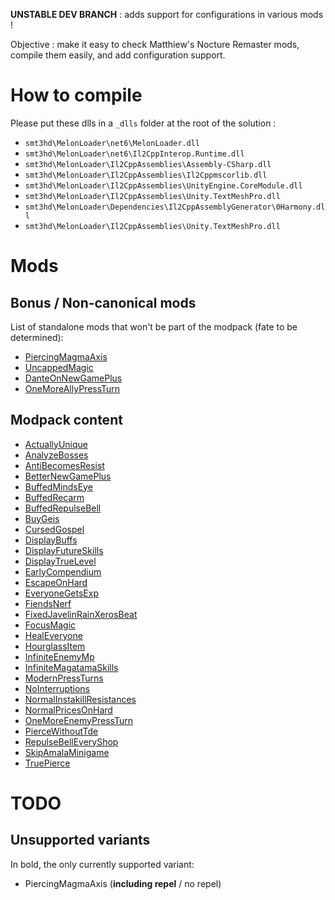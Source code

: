 **UNSTABLE DEV BRANCH** : adds support for configurations in various mods !

Objective : make it easy to check Matthiew's Nocture Remaster mods, compile them easily, and add configuration support.

# How to compile
Please put these dlls in a `_dlls` folder at the root of the solution :
- `smt3hd\MelonLoader\net6\MelonLoader.dll`
- `smt3hd\MelonLoader\net6\Il2CppInterop.Runtime.dll`
- `smt3hd\MelonLoader\Il2CppAssemblies\Assembly-CSharp.dll`
- `smt3hd\MelonLoader\Il2CppAssemblies\Il2Cppmscorlib.dll`
- `smt3hd\MelonLoader\Il2CppAssemblies\UnityEngine.CoreModule.dll`
- `smt3hd\MelonLoader\Il2CppAssemblies\Unity.TextMeshPro.dll`
- `smt3hd\MelonLoader\Dependencies\Il2CppAssemblyGenerator\0Harmony.dll`
- `smt3hd\MelonLoader\Il2CppAssemblies\Unity.TextMeshPro.dll`

# Mods

## Bonus / Non-canonical mods

List of standalone mods that won't be part of the modpack (fate to be determined):
- [PiercingMagmaAxis](https://gamebanana.com/mods/380326)
- [UncappedMagic](https://gamebanana.com/mods/416903)
- [DanteOnNewGamePlus](https://gamebanana.com/mods/439012)
- [OneMoreAllyPressTurn](https://gamebanana.com/mods/439139)

## Modpack content

- [ActuallyUnique](https://gamebanana.com/mods/443171)
- [AnalyzeBosses](https://gamebanana.com/mods/417551)
- [AntiBecomesResist](https://gamebanana.com/mods/407509)
- [BetterNewGamePlus](https://gamebanana.com/mods/433294)
- [BuffedMindsEye](https://gamebanana.com/mods/407332)
- [BuffedRecarm](https://gamebanana.com/mods/407640)
- [BuffedRepulseBell](https://gamebanana.com/mods/380387)
- [BuyGeis](https://gamebanana.com/mods/381668)
- [CursedGospel](https://gamebanana.com/mods/443167)
- [DisplayBuffs](https://gamebanana.com/mods/436369)
- [DisplayFutureSkills](https://gamebanana.com/mods/374425)
- [DisplayTrueLevel](https://gamebanana.com/mods/417721)
- [EarlyCompendium](https://gamebanana.com/mods/441592)
- [EscapeOnHard](https://gamebanana.com/mods/379292)
- [EveryoneGetsExp](https://gamebanana.com/mods/378534)
- [FiendsNerf](https://gamebanana.com/mods/442339)
- [FixedJavelinRainXerosBeat](https://gamebanana.com/mods/441774)
- [FocusMagic](https://gamebanana.com/mods/416965)
- [HealEveryone](https://gamebanana.com/mods/406830)
- [HourglassItem](https://gamebanana.com/mods/441740)
- [InfiniteEnemyMp](https://gamebanana.com/mods/442187)
- [InfiniteMagatamaSkills](https://gamebanana.com/mods/439135)
- [ModernPressTurns](https://gamebanana.com/mods/376130)
- [NoInterruptions](https://gamebanana.com/mods/439208)
- [NormalInstakillResistances](https://gamebanana.com/mods/443155)
- [NormalPricesOnHard](https://gamebanana.com/mods/379115)
- [OneMoreEnemyPressTurn](https://gamebanana.com/mods/412716)
- [PierceWithoutTde](https://gamebanana.com/mods/412714)
- [RepulseBellEveryShop](https://gamebanana.com/mods/382242)
- [SkipAmalaMinigame](https://gamebanana.com/mods/415578)
- [TruePierce](https://gamebanana.com/mods/411510)

# TODO

## Unsupported variants

In bold, the only currently supported variant:
- PiercingMagmaAxis (**including repel** / no repel)